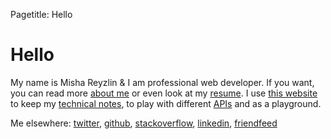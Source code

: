 Pagetitle: Hello

# Hello

My name is Misha Reyzlin & I am professional web developer. If you want, you can read more [about me][1] or even look at my [resume][2]. I use [this website][3] to keep my [technical notes][4], to play with different [APIs][5] and as a playground.

Me elsewhere: [twitter](http://twitter.com/gryzzly), [github](http://github.com/gryzzly), [stackoverflow](http://stackoverflow.com/users/236135/gryzzly), [linkedin](http://linkedin.com/in/mrejzlin), [friendfeed](http://friendfeed.com/gryzzly)

 [1]: /about
 [2]: /cv
 [3]: /colophon
 [4]: /blog
 [5]: /apis